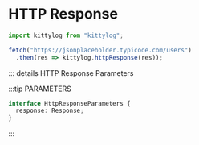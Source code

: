 # HTTP Response

```js
import kittylog from "kittylog";

fetch("https://jsonplaceholder.typicode.com/users")
  .then(res => kittylog.httpResponse(res));
```

::: details HTTP Response Parameters

:::tip PARAMETERS

```ts
interface HttpResponseParameters {
  response: Response;
}
```

:::
